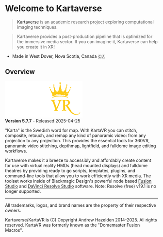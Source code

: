 # Welcome to Kartaverse

> [Kartaverse](https://github.com/kartaverse) is an academic research project exploring computational imaging techniques.

> Kartaverse provides a post-production pipeline that is optimized for the immersive media sector. If you can imagine it, Kartaverse can help you create it in XR!

- Made in West Dover, Nova Scotia, Canada 🇨🇦

## <a name="overview"></a>Overview

![KartaVR](Images/kartavr_logo_256x120px.png)  
**Version 5.7.7** - Released 2025-04-25  

"Karta" is the Swedish word for map. With KartaVR you can stitch, composite, retouch, and remap any kind of panoramic video: from any projection to any projection. This provides the essential tools for 360VR, panoramic video stitching, depthmap, lightfield, and fulldome image editing workflows.

Kartaverse makes it a breeze to accessibly and affordably create content for use with virtual reality HMDs (head mounted displays) and fulldome theatres by providing ready to go scripts, templates, plugins, and command-line tools that allow you to work efficiently with XR media. The toolset works inside of Blackmagic Design's powerful node based [Fusion Studio](https://www.blackmagicdesign.com/products/fusion) and [DaVinci Resolve Studio](https://www.blackmagicdesign.com/products/davinciresolve/) software. Note: Resolve (free) v19.1 is no longer supported.

-------------------------

All trademarks, logos, and brand names are the property of their respective owners.

Kartaverse/KartaVR is (C) Copyright Andrew Hazelden 2014-2025. All rights reserved. KartaVR was formerly known as the "Domemaster Fusion Macros".

